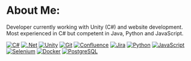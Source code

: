 # About Me:
Developer currently working with Unity (C#) and website development. <br>Most experienced in C# but competent in Java, Python and JavaScript.

[![C#](https://custom-icon-badges.demolab.com/badge/C%23-%23239120.svg?style=for-the-badge&logo=cshrp&logoColor=white)](https://dotnet.microsoft.com/en-us/) [![.Net](https://img.shields.io/badge/.NET-5C2D91?style=for-the-badge&logo=.net&logoColor=white)](https://dotnet.microsoft.com/en-us/) [![Unity](https://img.shields.io/badge/-Unity-blueviolet?logo=unity&style=for-the-badge)](https://www.unity.com) [![Git](https://img.shields.io/badge/git-F05032?logo=git&logoColor=f5f5f5&style=for-the-badge)](https://git-scm.com/) [![Confluence](https://img.shields.io/badge/confluence-172B4D?logo=confluence&logoColor=f5f5f5&style=for-the-badge)](https://www.atlassian.com/software/confluence) [![Jira](https://img.shields.io/badge/jira-0052CC?logo=jira&logoColor=f5f5f5&style=for-the-badge)](https://www.atlassian.com/software/jira)  [![Python](https://img.shields.io/badge/python-3670A0?style=for-the-badge&logo=python&logoColor=ffdd54)](https://www.python.org/) 
[![JavaScript](https://img.shields.io/badge/javascript-333333?style=for-the-badge&logo=javascript&logoColor=ffdd54)](https://developer.mozilla.org/en-US/docs/Web/JavaScript) [![Selenium](https://img.shields.io/badge/selenium-43B02A?logo=selenium&logoColor=f5f5f5&style=for-the-badge)](https://www.selenium.dev/)  [![Docker](https://img.shields.io/badge/Docker-01508c?logo=docker&style=for-the-badge)](https://www.docker.com/)  [![PostgreSQL](https://img.shields.io/badge/postgresql-4169E1?logo=postgresql&logoColor=f5f5f5&style=for-the-badge)](https://www.postgresql.org/) 

<!-- Proudly created with GPRM ( https://gprm.itsvg.in ) -->
